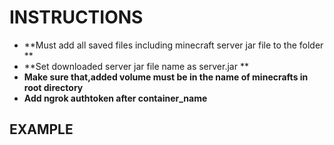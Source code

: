 # INSTRUCTIONS
- **Must add all saved files including minecraft server jar file to the folder **
- **Set downloaded server jar file name as server.jar **
- **Make sure that,added volume must be in the name of minecrafts in root directory**
- **Add ngrok authtoken after container_name**
## EXAMPLE
